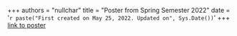 +++
authors = "nullchar"
title = "Poster from Spring Semester 2022"
date = '`r paste("First created on May 25, 2022. Updated on", Sys.Date())`'
+++
[link to poster](https://github.com/rcNullcharacter/foo/blob/main/content/english/post/Poster/poster.jpg)
